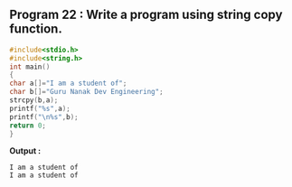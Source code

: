 ## Program 22 : Write a program using string copy function.
```C
#include<stdio.h>
#include<string.h>
int main()
{
char a[]="I am a student of";
char b[]="Guru Nanak Dev Engineering";
strcpy(b,a);
printf("%s",a);
printf("\n%s",b);
return 0;
}
```
**Output :**
```
I am a student of
I am a student of
